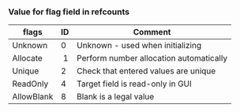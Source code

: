 <!-- markdownlint-disable-file MD041 -->
### Value for flag field in refcounts

| flags | ID | Comment |
|---|---|---|
| Unknown | 0 | Unknown - used when initializing |
| Allocate |  1 | Perform number allocation automatically |
| Unique | 2 | Check that entered values are unique |
| ReadOnly | 4 | Target field is read-only in GUI |
| AllowBlank | 8 | Blank is a legal value |
